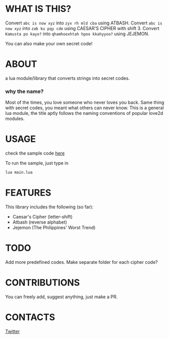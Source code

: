 # WHAT IS THIS?

Convert `abc is now xyz` into `zyx rh mld cba` using ATBASH.
Convert `abc is now xyz` into `zab ku pqy cde` using CAESAR'S CIPHER with shift 3.
Convert `Kamusta po kayo?` into `qhamhooxhtah hpoo kkahyyoo?` using JEJEMON.

You can also make your own secret code!

# ABOUT

a lua module/library that converts strings into secret codes.

### why the name?

Most of the times, you love someone who never loves you back.
Same thing with secret codes, you meant what others can never know.
This is a general lua module, the title aptly follows the naming conventions of popular love2d modules.

# USAGE
check the sample code [here](https://github.com/flamendless/secretlove/blob/master/main.lua)

To run the sample, just type in

```bash
lua main.lua
```

# FEATURES

This library includes the following (so far):
* Caesar's Cipher (letter-shift)
* Atbash (reverse alphabet)
* Jejemon (The Philippines' Worst Trend)

# TODO

Add more predefined codes.
Make separate folder for each cipher code?

# CONTRIBUTIONS

You can freely add, suggest anything, just make a PR.

# CONTACTS
[Twitter](http://twitter.com/flamendless)